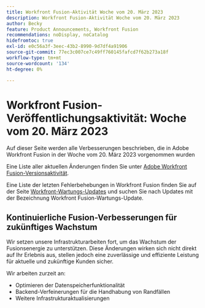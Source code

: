 ```yaml
---
title: Workfront Fusion-Aktivität Woche vom 20. März 2023
description: Workfront Fusion-Aktivität Woche vom 20. März 2023
author: Becky
feature: Product Announcements, Workfront Fusion
recommendations: noDisplay, noCatalog
hidefromtoc: true
exl-id: e0c56a3f-3eec-43b2-8990-9d7df4a91906
source-git-commit: 77ec3c007ce7c49ff760145fafcd7f62b273a18f
workflow-type: tm+mt
source-wordcount: '134'
ht-degree: 0%

---
```


# Workfront Fusion-Veröffentlichungsaktivität: Woche vom 20. März 2023

Auf dieser Seite werden alle Verbesserungen beschrieben, die in Adobe Workfront Fusion in der Woche vom 20. März 2023 vorgenommen wurden

Eine Liste aller aktuellen Änderungen finden Sie unter [Adobe Workfront Fusion-Versionsaktivität](/help/workfront-fusion/fusion-product-releases/fusion-release-activity.md).

Eine Liste der letzten Fehlerbehebungen in Workfront Fusion finden Sie auf der Seite [Workfront-Wartungs-Updates](https://experienceleague.adobe.com/docs/workfront-known-issues/releases/current-updates.html?lang=de) und suchen Sie nach Updates mit der Bezeichnung Workfront Fusion-Wartungs-Update.

## Kontinuierliche Fusion-Verbesserungen für zukünftiges Wachstum

Wir setzen unsere Infrastrukturarbeiten fort, um das Wachstum der Fusionsenergie zu unterstützen. Diese Änderungen wirken sich nicht direkt auf Ihr Erlebnis aus, stellen jedoch eine zuverlässige und effiziente Leistung für aktuelle und zukünftige Kunden sicher.

Wir arbeiten zurzeit an:

* Optimieren der Datenspeicherfunktionalität
* Backend-Verfeinerungen für die Handhabung von Randfällen
* Weitere Infrastrukturaktualisierungen
